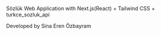 Sözlük Web Application with Next.js(React) + Tailwind CSS + turkce_sozluk_api

Developed by Sina Eren Özbayram